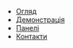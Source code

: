 - [Огляд](getstarted)
- [Демонстрація](showcase)
- [Панелі](panels)
- [Контакти](contactus)
<!--
- **Links**
- [![](img/github.svg)Github](https://github.com/mkravchuk/solid-fix.com)
- [![](img/issues2.ico)Issues](https://github.com/mkravchuk/solid-fix.com/issues)
- [![](img/github.svg)Web on Github](https://mkravchuk.github.io/solid-fix.com/)
- **docsify themeable**
- [Introduction](docsify-themeable--introduction)
- [Quick Start](docsify-themeable--quick-start) 
- [Themes](docsify-themeable--themes)
- [Customization](docsify-themeable--customization)
- [Options](docsify-themeable--options)
- [Markdown](docsify-themeable--markdown)
- [Changelog](changelog)
- [DEBUG notes](notes)
-->